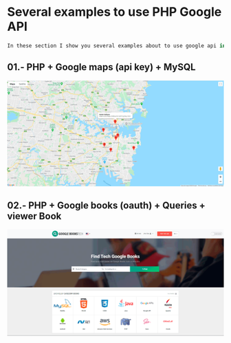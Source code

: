 # Several examples to use PHP Google API

```js
In these section I show you several examples about to use google api in php. 
```

## 01.- PHP + Google maps (api key) + MySQL
![Screenshot](/php-google-maps-mysql/data.gif)<br>

## 02.- PHP + Google books (oauth) + Queries + viewer Book
![Screenshot](/php-google-books/image1.gif)<br>

